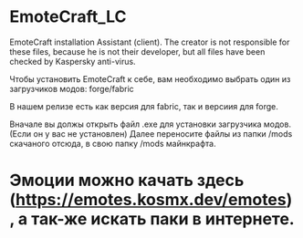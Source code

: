 # EmoteCraft_LC
EmoteCraft installation Assistant (client). The creator is not responsible for these files, because he is not their developer, but all files have been checked by Kaspersky anti-virus.

Чтобы установить EmoteCraft к себе, вам необходимо выбрать один из загрузчиков модов: forge/fabric

В нашем релизе есть как версия для fabric, так и версиия для forge.

Вначале вы должы открыть файл .exe для установки загрузчика модов. (Если он у вас не установлен) Далее переносите файлы из папки /mods скачаного отсюда, в свою папку /mods майнкрафта.

# Эмоции можно качать здесь (https://emotes.kosmx.dev/emotes), а так-же искать паки в интернете.
